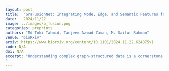 ```yaml
---
layout: post
title:  "GraFusionNet: Integrating Node, Edge, and Semantic Features for Enhanced Graph Representations"
date:   2024/11/22
image: ../images/p_fusion.png
categories: preprints
authors: "Md Toki Tahmid, Tanjeem Azwad Zaman, M. Saifur Rahman"
venue: "bioRxiv"
arxiv: https://www.biorxiv.org/content/10.1101/2024.11.22.624875v1
code: N/A
doi: N/A
excerpt: "Understanding complex graph-structured data is a cornerstone of modern research in fields like cheminformatics and bioinformatics, where molecules and biological systems are naturally represented as graphs. However, traditional graph neural networks (GNNs) often fall short by focusing mainly on node features while overlooking the rich information encoded in edges. To bridge this gap, we present GraFusionNet, a framework designed to integrate node, edge, and molecular-level semantic features for enhanced graph classification. By employing a dual-graph autoencoder, GraFusionNet transforms edges into nodes via a line graph conversion, enabling it to capture intricate relationships within the graph structure. Additionally, the incorporation of Chem-BERT embeddings introduces semantic molecular insights, creating a comprehensive feature representation that combines structural and contextual information. Our experiments on benchmark datasets, such as Tox21 and HIV, highlight GraFusionNet's superior performance in tasks like toxicity prediction, significantly surpassing traditional models. By providing a holistic approach to graph data analysis, GraFusionNet sets a new standard in leveraging multi-dimensional features for complex predictive tasks.
"
---
```

